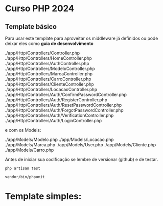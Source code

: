 # Curso PHP 2024

## Template básico


Para usar este template para aproveitar os middleware já definidos ou pode deixar eles como **guia de desenvolvimento**

./app/Http/Controllers/Controller.php
./app/Http/Controllers/HomeController.php
./app/Http/Controllers/AuthController.php
./app/Http/Controllers/ModeloController.php
./app/Http/Controllers/MarcaController.php
./app/Http/Controllers/CarroController.php
./app/Http/Controllers/ClienteController.php
./app/Http/Controllers/LocacaoController.php
./app/Http/Controllers/Auth/ConfirmPasswordController.php
./app/Http/Controllers/Auth/RegisterController.php
./app/Http/Controllers/Auth/ResetPasswordController.php
./app/Http/Controllers/Auth/ForgotPasswordController.php
./app/Http/Controllers/Auth/VerificationController.php
./app/Http/Controllers/Auth/LoginController.php

e com os Models:

./app/Models/Modelo.php
./app/Models/Locacao.php
./app/Models/Marca.php
./app/Models/User.php
./app/Models/Cliente.php
./app/Models/Carro.php

Antes de iniciar sua codificação se lembre de versionar (github) e de testar.

```
php artisan test

vendor/bin/phpunit
```

# Template simples:

























